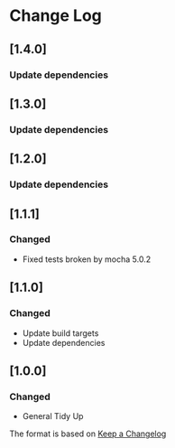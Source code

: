 # Change Log

## [1.4.0]
### Update dependencies

## [1.3.0]
### Update dependencies

## [1.2.0]
### Update dependencies

## [1.1.1]
### Changed
- Fixed tests broken by mocha 5.0.2

## [1.1.0]
### Changed
- Update build targets
- Update dependencies

## [1.0.0]
### Changed
- General Tidy Up

The format is based on [Keep a Changelog](http://keepachangelog.com/)
